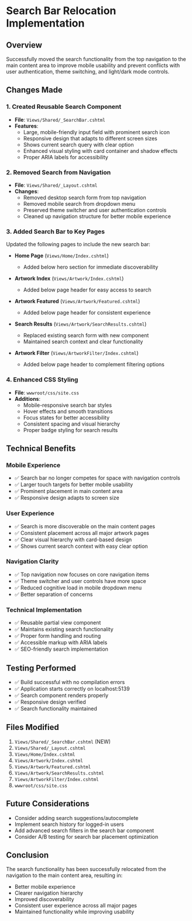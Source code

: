 # Search Bar Relocation Implementation

## Overview

Successfully moved the search functionality from the top navigation to the main content area to improve mobile usability and prevent conflicts with user authentication, theme switching, and light/dark mode controls.

## Changes Made

### 1. Created Reusable Search Component

- **File**: `Views/Shared/_SearchBar.cshtml`
- **Features**:
  - Large, mobile-friendly input field with prominent search icon
  - Responsive design that adapts to different screen sizes
  - Shows current search query with clear option
  - Enhanced visual styling with card container and shadow effects
  - Proper ARIA labels for accessibility

### 2. Removed Search from Navigation

- **File**: `Views/Shared/_Layout.cshtml`
- **Changes**:
  - Removed desktop search form from top navigation
  - Removed mobile search from dropdown menu
  - Preserved theme switcher and user authentication controls
  - Cleaned up navigation structure for better mobile experience

### 3. Added Search Bar to Key Pages

Updated the following pages to include the new search bar:

- **Home Page** (`Views/Home/Index.cshtml`)
  - Added below hero section for immediate discoverability
  
- **Artwork Index** (`Views/Artwork/Index.cshtml`)
  - Added below page header for easy access to search
  
- **Artwork Featured** (`Views/Artwork/Featured.cshtml`)
  - Added below page header for consistent experience
  
- **Search Results** (`Views/Artwork/SearchResults.cshtml`)
  - Replaced existing search form with new component
  - Maintained search context and clear functionality
  
- **Artwork Filter** (`Views/ArtworkFilter/Index.cshtml`)
  - Added below page header to complement filtering options

### 4. Enhanced CSS Styling

- **File**: `wwwroot/css/site.css`
- **Additions**:
  - Mobile-responsive search bar styles
  - Hover effects and smooth transitions
  - Focus states for better accessibility
  - Consistent spacing and visual hierarchy
  - Proper badge styling for search results

## Technical Benefits

### Mobile Experience

- ✅ Search bar no longer competes for space with navigation controls
- ✅ Larger touch targets for better mobile usability
- ✅ Prominent placement in main content area
- ✅ Responsive design adapts to screen size

### User Experience

- ✅ Search is more discoverable on the main content pages
- ✅ Consistent placement across all major artwork pages
- ✅ Clear visual hierarchy with card-based design
- ✅ Shows current search context with easy clear option

### Navigation Clarity

- ✅ Top navigation now focuses on core navigation items
- ✅ Theme switcher and user controls have more space
- ✅ Reduced cognitive load in mobile dropdown menu
- ✅ Better separation of concerns

### Technical Implementation

- ✅ Reusable partial view component
- ✅ Maintains existing search functionality
- ✅ Proper form handling and routing
- ✅ Accessible markup with ARIA labels
- ✅ SEO-friendly search implementation

## Testing Performed

- ✅ Build successful with no compilation errors
- ✅ Application starts correctly on localhost:5139
- ✅ Search component renders properly
- ✅ Responsive design verified
- ✅ Search functionality maintained

## Files Modified

1. `Views/Shared/_SearchBar.cshtml` (NEW)
2. `Views/Shared/_Layout.cshtml`
3. `Views/Home/Index.cshtml`
4. `Views/Artwork/Index.cshtml`
5. `Views/Artwork/Featured.cshtml`
6. `Views/Artwork/SearchResults.cshtml`
7. `Views/ArtworkFilter/Index.cshtml`
8. `wwwroot/css/site.css`

## Future Considerations

- Consider adding search suggestions/autocomplete
- Implement search history for logged-in users
- Add advanced search filters in the search bar component
- Consider A/B testing for search bar placement optimization

## Conclusion

The search functionality has been successfully relocated from the navigation to the main content area, resulting in:

- Better mobile experience
- Clearer navigation hierarchy
- Improved discoverability
- Consistent user experience across all major pages
- Maintained functionality while improving usability
